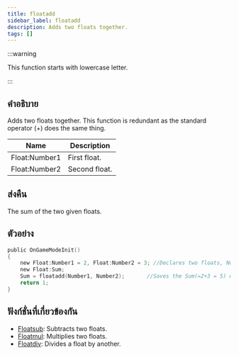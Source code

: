 ```yaml
---
title: floatadd
sidebar_label: floatadd
description: Adds two floats together.
tags: []
---
```


:::warning

This function starts with lowercase letter.

:::

## คำอธิบาย

Adds two floats together. This function is redundant as the standard operator (+) does the same thing.

| Name          | Description   |
| ------------- | ------------- |
| Float:Number1 | First float.  |
| Float:Number2 | Second float. |

## ส่งคืน

The sum of the two given floats.

## ตัวอย่าง

```c
public OnGameModeInit()
{
    new Float:Number1 = 2, Float:Number2 = 3; //Declares two floats, Number1 (2) and Number2 (3)
    new Float:Sum;
    Sum = floatadd(Number1, Number2);       //Saves the Sum(=2+3 = 5) of Number1 and Number2 in the float "Sum"
    return 1;
}
```

## ฟังก์ชั่นที่เกี่ยวข้องกัน

- [Floatsub](../functions/Floatsub): Subtracts two floats.
- [Floatmul](../functions/Floatmul): Multiplies two floats.
- [Floatdiv](../functions/Floatdiv): Divides a float by another.
